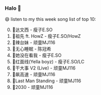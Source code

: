 

### Halo 👋

😄 listen to my this week song list of top 10:

0. 🌈达文西 - 瘦子E.SO
1. 🌈祖先 ft. HowZ - 瘦子E.SO/HowZ
2. 🌈辣台妹 - 顽童MJ116
3. 🌈无心睡眠 - 陈冠希
4. 🌈她没在看我 - 瘦子E.SO
5. 🌈红面线(Yella boyz) - 瘦子E.SO/LC
6. 🌈干大事 V2 (Live) - 顽童MJ116
7. 🌈飙高速 - 顽童MJ116
8. 🌈Last Man Standing - 顽童MJ116
9. 🌈2030 - 顽童MJ116

